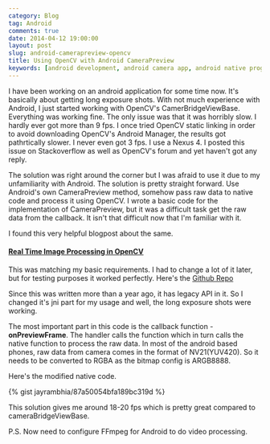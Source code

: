 ```yaml
---
category: Blog
tag: Android
comments: true
date: 2014-04-12 19:00:00
layout: post
slug: android-camerapreview-opencv
title: Using OpenCV with Android CameraPreview
keywords: [android development, android camera app, android native programming, opencv C++ with android, opencv camera app]
---
```


I have been working on an android application for some time now. It's basically about getting long exposure shots. With not much experience with Android, I just started working with OpenCV's CamerBridgeViewBase. Everything was working fine. The only issue was that it was horribly slow. I hardly ever got more than 9 fps. I once tried OpenCV static linking in order to avoid downloading OpenCV's Android Manager, the results got pathrtically slower. I never even got 3 fps. I use a Nexus 4. I posted this issue on Stackoverflow as well as OpenCV's forum and yet haven't got any reply.

The solution was right around the corner but I was afraid to use it due to my unfamiliarity with Android. The solution is pretty straight forward. Use Android's own CameraPreview method, somehow pass raw data to native code and process it using OpenCV. I wrote a basic code for the implementation of CameraPreview, but it was a difficult task get the raw data from the callback. It isn't that difficult now that I'm familiar with it.

I found this very helpful blogpost about the same.

#### [Real Time Image Processing in OpenCV](http://ibuzzlog.blogspot.in/2012/08/how-to-do-real-time-image-processing-in.html)

This was matching my basic requirements. I had to change a lot of it later, but for testing purposes it worked perfectly. Here's the [Github Repo](https://github.com/ikkiChung/MyRealTimeImageProcessing)

Since this was written more than a year ago, it has legacy API in it. So I changed it's jni part for my usage and well, the long exposure shots were working.

The most important part in this code is the callback function - **onPreviewFrame**. The handler calls the function which in turn calls the native function to process the raw data. In most of the android based phones, raw data from camera comes in the format of NV21(YUV420). So it needs to be converted to RGBA as the bitmap config is ARGB8888.

Here's the modified native code.

{% gist jayrambhia/87a50054bfa189bc319d %}

This solution gives me around 18-20 fps which is pretty great compared to cameraBridgeViewBase.

P.S. Now need to configure FFmpeg for Android to do video processing.
